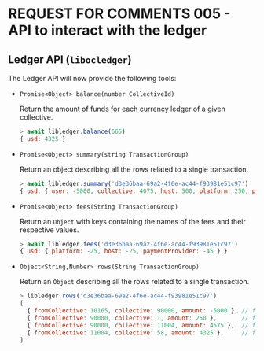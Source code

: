 # REQUEST FOR COMMENTS 005 - API to interact with the ledger

## Ledger API (`libocledger`)

The Ledger API will now provide the following tools:

* `Promise<Object> balance(number CollectiveId)`

  Return the amount of funds for each currency ledger of a given
  collective.

  ```javascript
  > await libledger.balance(665)
  { usd: 4325 }
  ```

* `Promise<Object> summary(string TransactionGroup)`

  Return an object describing all the rows related to a single
  transaction.

  ```javascript
  > await libledger.summary('d3e36baa-69a2-4f6e-ac44-f93981e51c97')
  { usd: { user: -5000, collective: 4075, host: 500, platform: 250, paymentProvider: 175 } }
  ```

* `Promise<Object> fees(String TransactionGroup)`

  Return an `Object` with keys containing the names of the fees and
  their respective values.

  ```javascript
  > await libledger.fees('d3e36baa-69a2-4f6e-ac44-f93981e51c97')
  { usd: { platform: -25, host: -25, paymentProvider: -45 } }
  ```

* `Object<String,Number> rows(String TransactionGroup)`

  Return an `Object` describing all the rows related to a single
  transaction.

  ```javascript
  > libledger.rows('d3e36baa-69a2-4f6e-ac44-f93981e51c97')
  [
    { fromCollective: 10165, collective: 90000, amount: -5000 }, // from User to Payment Provider
    { fromCollective: 90000, collective: 1, amount: 250 },       // from Payment Provider to Platform
    { fromCollective: 90000, collective: 11004, amount: 4575 },  // from Payment Provider to Host
    { fromCollective: 11004, collective: 58, amount: 4325 },     // from Host to Collective
  ]
   ```
